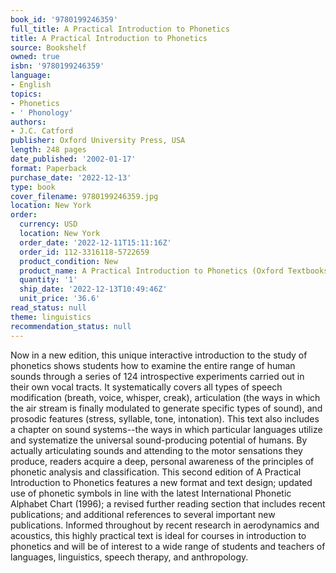 ```yaml
---
book_id: '9780199246359'
full_title: A Practical Introduction to Phonetics
title: A Practical Introduction to Phonetics
source: Bookshelf
owned: true
isbn: '9780199246359'
language:
- English
topics:
- Phonetics
- ' Phonology'
authors:
- J.C. Catford
publisher: Oxford University Press, USA
length: 248 pages
date_published: '2002-01-17'
format: Paperback
purchase_date: '2022-12-13'
type: book
cover_filename: 9780199246359.jpg
location: New York
order:
  currency: USD
  location: New York
  order_date: '2022-12-11T15:11:16Z'
  order_id: 112-3316118-5722659
  product_condition: New
  product_name: A Practical Introduction to Phonetics (Oxford Textbooks in Linguistics)
  quantity: '1'
  ship_date: '2022-12-13T10:49:46Z'
  unit_price: '36.6'
read_status: null
theme: linguistics
recommendation_status: null
---
```

Now in a new edition, this unique interactive introduction to the study of phonetics shows students how to examine the entire range of human sounds through a series of 124 introspective experiments carried out in their own vocal tracts. It systematically covers all types of speech modification (breath, voice, whisper, creak), articulation (the ways in which the air stream is finally modulated to generate specific types of sound), and prosodic features (stress, syllable, tone, intonation). This text also includes a chapter on sound systems--the ways in which particular languages utilize and systematize the universal sound-producing potential of humans. By actually articulating sounds and attending to the motor sensations they produce, readers acquire a deep, personal awareness of the principles of phonetic analysis and classification.
This second edition of A Practical Introduction to Phonetics features a new format and text design; updated use of phonetic symbols in line with the latest International Phonetic Alphabet Chart (1996); a revised further reading section that includes recent publications; and additional references to several important new publications. Informed throughout by recent research in aerodynamics and acoustics, this highly practical text is ideal for courses in introduction to phonetics and will be of interest to a wide range of students and teachers of languages, linguistics, speech therapy, and anthropology.

